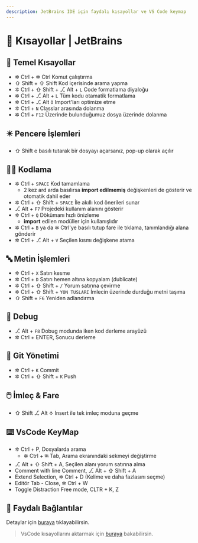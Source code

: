 ```yaml
---
description: JetBrains IDE için faydalı kısayollar ve VS Code keymap
---
```


# 💞 Kısayollar \| JetBrains

## 🧱 Temel Kısayollar

* ✲ Ctrl + ✲ Ctrl Komut çalıştırma
* ⇧ Shift + ⇧ Shift Kod içerisinde arama yapma
* ✲ Ctrl + ⇧ Shift + ⎇ Alt + `L` Code formatlama diyaloğu
* ✲ Ctrl + ⎇ Alt + `L` Tüm kodu otamatik formatlama
* ✲ Ctrl + ⎇ Alt `O` Import'ları optimize etme
* ✲ Ctrl + `N` Classlar arasında dolanma
* ✲ Ctrl + `F12` Üzerinde bulunduğumuz dosya üzerinde dolanma

## ✴️ Pencere İşlemleri

* ⇧ Shift e basılı tutarak bir dosyayı açarsanız, pop-up olarak açılır

## 👨‍💻 Kodlama

* ✲ Ctrl + `SPACE` Kod tamamlama
  * 2 kez ard arda basılırsa **import edilmemiş** değişkenleri de gösterir ve otomatik dahil eder
* ✲ Ctrl + ⇧ Shift + `SPACE` İle akıllı kod önerileri sunar
* ⎇ Alt + `F7` Projedeki kullanım alanını gösterir
* ✲ Ctrl + `Q` Dökümanı hızlı önizleme
  * **import** edilen modüller için kullanışlıdır
* ✲ Ctrl + `B` ya da ✲ Ctrl'ye basılı tutup fare ile tıklama, tanımlandığı alana gönderir
* ✲ Ctrl + ⎇ Alt + `V` Seçilen kısmı değişkene atama

## 🔤 Metin İşlemleri

* ✲ Ctrl + `X` Satırı kesme
* ✲ Ctrl + `D` Satırı hemen altına kopyalam \(dublicate\)
* ✲ Ctrl + ⇧ Shift + `/` Yorum satırına çevirme
* ✲ Ctrl + ⇧ Shift + `YON TUSLARI` İmlecin üzerinde durduğu metni taşıma
* ⇧ Shift + `F6` Yeniden adlandırma

## 🧐 Debug

* ⎇ Alt + `F8` Dobug modunda iken kod derleme arayüzü
* ✲ Ctrl + ENTER, Sonucu derleme

## 🔀 Git Yönetimi

* ✲ Ctrl + `K` Commit
* ✲ Ctrl + ⇧ Shift + `K` Push

## 🖱️ İmleç & Fare

* ⇧ Shift ⎇ Alt ⎀ Insert ile tek imleç moduna geçme

## ⌨️ VsCode KeyMap

* ✲ Ctrl + P, Dosyalarda arama
  * ✲ Ctrl + ⭾ Tab, Arama ekranındaki sekmeyi değiştirme
* ⎇ Alt + ⇧ Shift + A, Seçilen alanı yorum satırına alma
* Comment with line Comment, ⎇ Alt + ⇧ Shift + A
* Extend Selection, ✲ Ctrl + D \(Kelime ve daha fazlasını seçme\)
* Editör Tab - Close, ✲ Ctrl + W
* Toggle Distraction Free mode, CLTR + K, Z

## 🔗 Faydalı Bağlantılar

Detaylar için [buraya](https://www.jetbrains.com/help/idea/mastering-keyboard-shortcuts.html) tıklayabilirsin.

> VsCode kısayollarını aktarmak için [buraya](https://plugins.jetbrains.com/plugin/12062-vs-code-keymap/versions) bakabilirsin.

